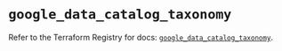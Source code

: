 # `google_data_catalog_taxonomy`

Refer to the Terraform Registry for docs: [`google_data_catalog_taxonomy`](https://registry.terraform.io/providers/hashicorp/google/5.37.0/docs/resources/data_catalog_taxonomy).
